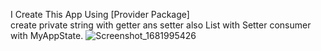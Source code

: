 I Create This App Using [Provider Package]  
create private string  with getter ans setter also List with Setter
consumer with MyAppState.
![Screenshot_1681995426](https://user-images.githubusercontent.com/104686607/233379556-fa139358-4925-49df-8dcb-d0f15092abc7.png)
